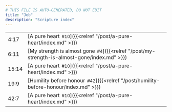 ```yaml
---
# THIS FILE IS AUTO-GENERATED, DO NOT EDIT
title: "Job"
description: "Scripture index"
---
```


|  |  |
| --- | --- |
| 4:17 | [A pure heart<span style="font-size:smaller; padding-left:0.5em;">#10</span>]({{<relref "/post/a-pure-heart/index.md" >}}) |
| 6:11 | [My strength is almost gone<span style="font-size:smaller; padding-left:0.5em;">#4</span>]({{<relref "/post/my-strength-is-almost-gone/index.md" >}}) |
| 15:14 | [A pure heart<span style="font-size:smaller; padding-left:0.5em;">#10</span>]({{<relref "/post/a-pure-heart/index.md" >}}) |
| 19:9 | [Humility before honour<span style="font-size:smaller; padding-left:0.5em;">#42</span>]({{<relref "/post/humility-before-honour/index.md" >}}) |
| 42:7 | [A pure heart<span style="font-size:smaller; padding-left:0.5em;">#10</span>]({{<relref "/post/a-pure-heart/index.md" >}}) |
